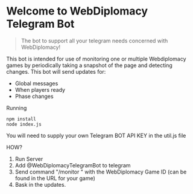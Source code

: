 # Welcome to WebDiplomacy Telegram Bot
>The bot to support all your telegram needs concerned with WebDiplomacy!

This bot is intended for use of monitoring one or multiple Webdiplomacy games by periodically taking a snapshot of the
page and detecting changes. This bot will send updates for:

- Global messages
- When players ready
- Phase changes

Running
```
npm install
node index.js
```

You will need to supply your own Telegram BOT API KEY in the util.js file

HOW?
1. Run Server
2. Add @WebDiplomacyTelegramBot to telegram
3. Send command "/monitor <game ID>" with the WebDiplomacy Game ID (can be found in the URL for your game)
4. Bask in the updates.